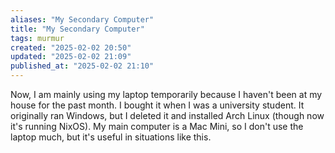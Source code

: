 ```yaml
---
aliases: "My Secondary Computer"
title: "My Secondary Computer"
tags: murmur
created: "2025-02-02 20:50"
updated: "2025-02-02 21:09"
published_at: "2025-02-02 21:10"
---
```


Now, I am mainly using my laptop temporarily because I haven't been at my house for the past month. I bought it when I was a university student. It originally ran Windows, but I deleted it and installed Arch Linux (though now it's running NixOS). My main computer is a Mac Mini, so I don't use the laptop much, but it's useful in situations like this.